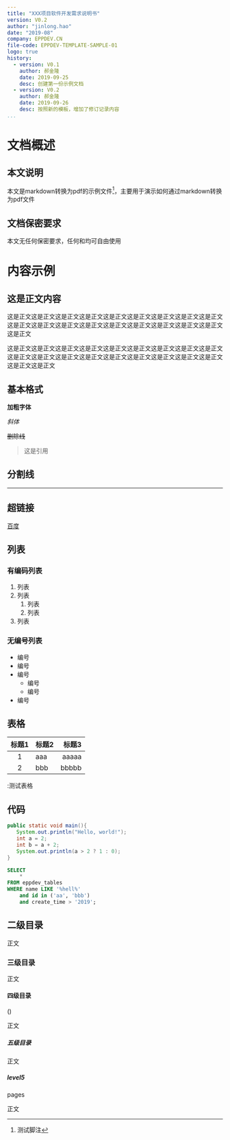 ```yaml
---
title: "XXX项目软件开发需求说明书"
version: V0.2
author: "jinlong.hao"
date: "2019-08"
company: EPPDEV.CN
file-code: EPPDEV-TEMPLATE-SAMPLE-01
logo: true
history:
  - version: V0.1
    author: 郝金隆
    date: 2019-09-25
    desc: 创建第一份示例文档
  - version: V0.2
    author: 郝金隆
    date: 2019-09-26
    desc: 按照新的模板，增加了修订记录内容
...
```

 
 
# 文档概述
 
## 本文说明 
 
本文是markdown转换为pdf的示例文件[^1]，主要用于演示如何通过markdown转换为pdf文件

[^1]:测试脚注
 
## 文档保密要求
 
本文无任何保密要求，任何和均可自由使用
 
 
 
# 内容示例
 
## 这是正文内容 
 
这是正文这是正文这是正文这是正文这是正文这是正文这是正文这是正文这是正文
这是正文这是正文这是正文这是正文这是正文这是正文这是正文这是正文这是正文
这是正文
 
这是正文这是正文这是正文这是正文这是正文这是正文这是正文这是正文这是正文
这是正文这是正文这是正文这是正文这是正文这是正文这是正文这是正文这是正文
这是正文这是正文
 
 
## 基本格式 
 
**加粗字体**
 
*斜体*
 
~~删除线~~
 
> 这是引用
 
## 分割线 
 
----
 
## 超链接 
 
[百度](http://www.baidu.com)
 
## 列表
 
### 有编码列表
 
1. 列表
2. 列表
   1. 列表
   2. 列表
1. 列表
 
### 无编号列表
 
* 编号
* 编号
* 编号
  * 编号
  * 编号
* 编号
 
## 表格
 

| 标题1  | 标题2 | 标题3 |
| :-----: | :----- | -----: |
| 1      | aaa   | aaaaa |
| 2      | bbb   | bbbbb |

:测试表格



 
## 代码 
 
~~~java 
public static void main(){
   System.out.println("Hello, world!");
   int a = 2;
   int b = a + 2;
   System.out.println(a > 2 ? 1 : 0);
}
~~~

~~~sql
SELECT
    *
FROM eppdev_tables
WHERE name LIKE '%hell%'
    and id in ('aa', 'bbb')
    and create_time > '2019'; 
~~~

## 二级目录

正文

### 三级目录

正文

#### 四级目录 ####

()  

正文

##### 五级目录

正文

##### level5

pages

正文
